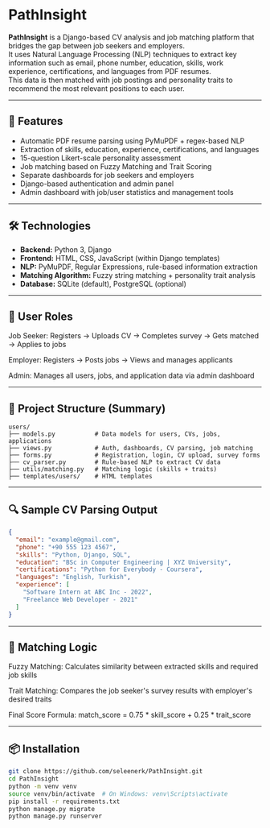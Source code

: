 # PathInsight

**PathInsight** is a Django-based CV analysis and job matching platform that bridges the gap between job seekers and employers.  
It uses Natural Language Processing (NLP) techniques to extract key information such as email, phone number, education, skills, work experience, certifications, and languages from PDF resumes.  
This data is then matched with job postings and personality traits to recommend the most relevant positions to each user.

---

## 🚀 Features

- Automatic PDF resume parsing using PyMuPDF + regex-based NLP
- Extraction of skills, education, experience, certifications, and languages
- 15-question Likert-scale personality assessment
- Job matching based on Fuzzy Matching and Trait Scoring
- Separate dashboards for job seekers and employers
- Django-based authentication and admin panel
- Admin dashboard with job/user statistics and management tools

---

## 🛠️ Technologies

- **Backend:** Python 3, Django
- **Frontend:** HTML, CSS, JavaScript (within Django templates)
- **NLP:** PyMuPDF, Regular Expressions, rule-based information extraction
- **Matching Algorithm:** Fuzzy string matching + personality trait analysis
- **Database:** SQLite (default), PostgreSQL (optional)

---

## 👥 User Roles

Job Seeker: Registers → Uploads CV → Completes survey → Gets matched → Applies to jobs

Employer: Registers → Posts jobs → Views and manages applicants

Admin: Manages all users, jobs, and application data via admin dashboard

---

## 📁 Project Structure (Summary)
```plaintext
users/
├── models.py           # Data models for users, CVs, jobs, applications
├── views.py            # Auth, dashboards, CV parsing, job matching
├── forms.py            # Registration, login, CV upload, survey forms
├── cv_parser.py        # Rule-based NLP to extract CV data
├── utils/matching.py   # Matching logic (skills + traits)
├── templates/users/    # HTML templates
```

---

## 🔍 Sample CV Parsing Output
```json
{
  "email": "example@gmail.com",
  "phone": "+90 555 123 4567",
  "skills": "Python, Django, SQL",
  "education": "BSc in Computer Engineering | XYZ University",
  "certifications": "Python for Everybody - Coursera",
  "languages": "English, Turkish",
  "experience": [
    "Software Intern at ABC Inc - 2022",
    "Freelance Web Developer - 2021"
  ]
}
```

---

## 🧠 Matching Logic
Fuzzy Matching: Calculates similarity between extracted skills and required job skills

Trait Matching: Compares the job seeker's survey results with employer's desired traits

Final Score Formula:
match_score = 0.75 * skill_score + 0.25 * trait_score

---

## 📦 Installation

```bash
git clone https://github.com/seleenerk/PathInsight.git
cd PathInsight
python -m venv venv
source venv/bin/activate  # On Windows: venv\Scripts\activate
pip install -r requirements.txt
python manage.py migrate
python manage.py runserver
